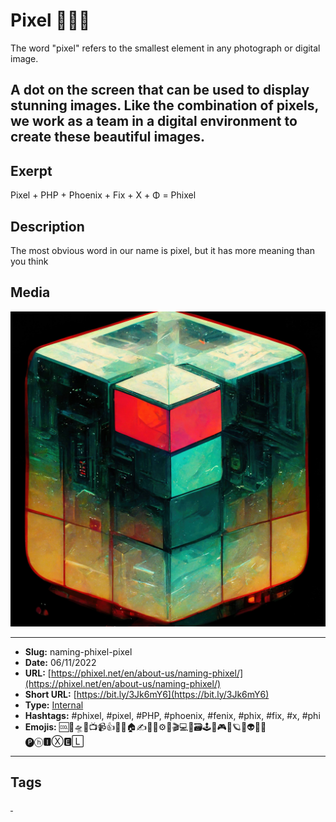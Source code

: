 # Pixel 👨🏿‍🚀
The word "pixel" refers to the smallest element in any photograph or digital image.

A dot on the screen that can be used to display stunning images. Like the combination of pixels, we work as a team in a digital environment to create these beautiful images.
------------
## Exerpt
Pixel + PHP + Phoenix + Fix + X + Φ = Phixel
## Description
The most obvious word in our name is pixel, but it has more meaning than you think
## Media
<img src="media/bb7dd1d0/the-name-pixel.jpg" loading="lazy"><br>

------------
- **Slug:** naming-phixel-pixel
- **Date:** 06/11/2022
- **URL:** [https://phixel.net/en/about-us/naming-phixel/](https://phixel.net/en/about-us/naming-phixel/)
- **Short URL:** [https://bit.ly/3Jk6mY6](https://bit.ly/3Jk6mY6)
- **Type:** [Internal](#internal)
- **Hashtags:** #phixel, #pixel, #PHP, #phoenix, #fenix, #phix, #fix, #x, #phi
- **Emojis:** 🆒🎨🛸📼📺📹👍🔗📝🏠✍️👨‍💻⚙️🔮🎬‍💻👑🗃️🕹️👾🎮📲🪐🌟👽🚀🌌
🅟ⓗ🅸Ⓧ🅴🄻

------------
## Tags
[ ](# )
